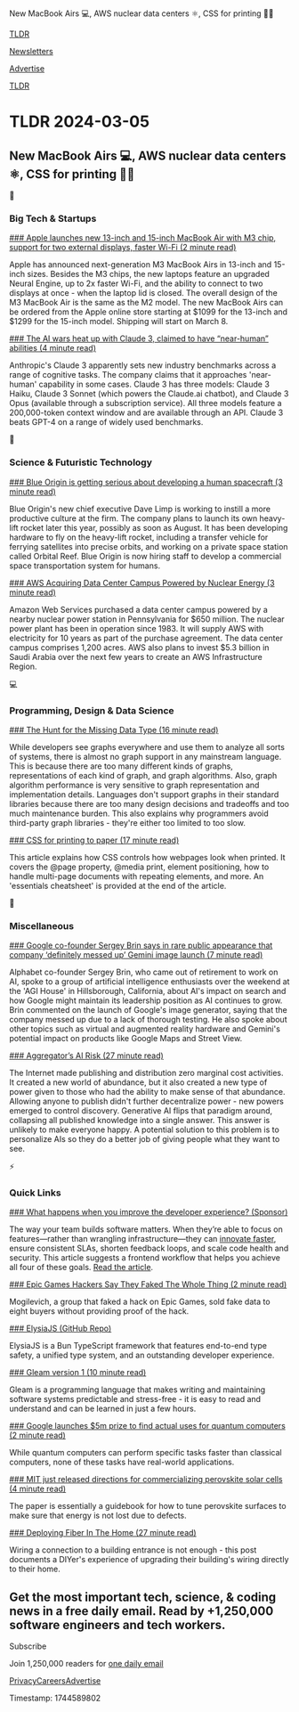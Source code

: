 New MacBook Airs 💻, AWS nuclear data centers ⚛️, CSS for printing 👨‍💻

[TLDR](/)

[Newsletters](/newsletters)

[Advertise](https://advertise.tldr.tech/)

[TLDR](/)

# TLDR 2024-03-05

## New MacBook Airs 💻, AWS nuclear data centers ⚛️, CSS for printing 👨‍💻

📱

### Big Tech & Startups

[### Apple launches new 13-inch and 15-inch MacBook Air with M3 chip, support for two external displays, faster Wi-Fi (2 minute read)](https://9to5mac.com/2024/03/04/apple-launches-m3-macbook-air/?utm_source=tldrnewsletter)

Apple has announced next-generation M3 MacBook Airs in 13-inch and 15-inch sizes. Besides the M3 chips, the new laptops feature an upgraded Neural Engine, up to 2x faster Wi-Fi, and the ability to connect to two displays at once - when the laptop lid is closed. The overall design of the M3 MacBook Air is the same as the M2 model. The new MacBook Airs can be ordered from the Apple online store starting at $1099 for the 13-inch and $1299 for the 15-inch model. Shipping will start on March 8.

[### The AI wars heat up with Claude 3, claimed to have “near-human” abilities (4 minute read)](https://arstechnica.com/information-technology/2024/03/the-ai-wars-heat-up-with-claude-3-claimed-to-have-near-human-abilities/?utm_source=tldrnewsletter)

Anthropic's Claude 3 apparently sets new industry benchmarks across a range of cognitive tasks. The company claims that it approaches 'near-human' capability in some cases. Claude 3 has three models: Claude 3 Haiku, Claude 3 Sonnet (which powers the Claude.ai chatbot), and Claude 3 Opus (available through a subscription service). All three models feature a 200,000-token context window and are available through an API. Claude 3 beats GPT-4 on a range of widely used benchmarks.

🚀

### Science & Futuristic Technology

[### Blue Origin is getting serious about developing a human spacecraft (3 minute read)](https://arstechnica.com/space/2024/03/blue-origin-staffing-up-to-build-a-human-spacecraft/?utm_source=tldrnewsletter)

Blue Origin's new chief executive Dave Limp is working to instill a more productive culture at the firm. The company plans to launch its own heavy-lift rocket later this year, possibly as soon as August. It has been developing hardware to fly on the heavy-lift rocket, including a transfer vehicle for ferrying satellites into precise orbits, and working on a private space station called Orbital Reef. Blue Origin is now hiring staff to develop a commercial space transportation system for humans.

[### AWS Acquiring Data Center Campus Powered by Nuclear Energy (3 minute read)](https://www.powermag.com/aws-acquiring-data-center-campus-powered-by-nuclear-energy/?utm_source=tldrnewsletter)

Amazon Web Services purchased a data center campus powered by a nearby nuclear power station in Pennsylvania for $650 million. The nuclear power plant has been in operation since 1983. It will supply AWS with electricity for 10 years as part of the purchase agreement. The data center campus comprises 1,200 acres. AWS also plans to invest $5.3 billion in Saudi Arabia over the next few years to create an AWS Infrastructure Region.

💻

### Programming, Design & Data Science

[### The Hunt for the Missing Data Type (16 minute read)](https://www.hillelwayne.com/post/graph-types/?utm_source=tldrnewsletter)

While developers see graphs everywhere and use them to analyze all sorts of systems, there is almost no graph support in any mainstream language. This is because there are too many different kinds of graphs, representations of each kind of graph, and graph algorithms. Also, graph algorithm performance is very sensitive to graph representation and implementation details. Languages don't support graphs in their standard libraries because there are too many design decisions and tradeoffs and too much maintenance burden. This also explains why programmers avoid third-party graph libraries - they're either too limited to too slow.

[### CSS for printing to paper (17 minute read)](https://voussoir.net/writing/css_for_printing/)

This article explains how CSS controls how webpages look when printed. It covers the @page property, @media print, element positioning, how to handle multi-page documents with repeating elements, and more. An 'essentials cheatsheet' is provided at the end of the article.

🎁

### Miscellaneous

[### Google co-founder Sergey Brin says in rare public appearance that company ‘definitely messed up’ Gemini image launch (7 minute read)](https://www.cnbc.com/2024/03/04/sergey-brin-says-google-definitely-messed-up-with-gemini-launch-.html?utm_source=tldrnewsletter)

Alphabet co-founder Sergey Brin, who came out of retirement to work on AI, spoke to a group of artificial intelligence enthusiasts over the weekend at the 'AGI House' in Hillsborough, California, about AI's impact on search and how Google might maintain its leadership position as AI continues to grow. Brin commented on the launch of Google's image generator, saying that the company messed up due to a lack of thorough testing. He also spoke about other topics such as virtual and augmented reality hardware and Gemini's potential impact on products like Google Maps and Street View.

[### Aggregator’s AI Risk (27 minute read)](https://stratechery.com/2024/aggregators-ai-risk/?utm_source=tldrnewsletter)

The Internet made publishing and distribution zero marginal cost activities. It created a new world of abundance, but it also created a new type of power given to those who had the ability to make sense of that abundance. Allowing anyone to publish didn't further decentralize power - new powers emerged to control discovery. Generative AI flips that paradigm around, collapsing all published knowledge into a single answer. This answer is unlikely to make everyone happy. A potential solution to this problem is to personalize AIs so they do a better job of giving people what they want to see.

⚡

### Quick Links

[### What happens when you improve the developer experience? (Sponsor)](https://vercel.com/resources/iterate-faster-with-a-streamlined-development-workflow?utm_source=tldr&amp;utm_medium=email&amp;utm_campaign=tldr_newsletter_3_5_24&amp;utm_content=iterate_faster_workflow)

The way your team builds software matters. When they’re able to focus on features—rather than wrangling infrastructure—they can [innovate faster](https://vercel.com/resources/iterate-faster-with-a-streamlined-development-workflow?utm_source=tldr&utm_medium=email&utm_campaign=tldr_newsletter_3_5_24&utm_content=iterate_faster_workflow), ensure consistent SLAs, shorten feedback loops, and scale code health and security. This article suggests a frontend workflow that helps you achieve all four of these goals. [Read the article](https://vercel.com/resources/iterate-faster-with-a-streamlined-development-workflow?utm_source=tldr&utm_medium=email&utm_campaign=tldr_newsletter_3_5_24&utm_content=iterate_faster_workflow).

[### Epic Games Hackers Say They Faked The Whole Thing (2 minute read)](https://www.thegamer.com/epic-games-hack-faked-scam/?utm_source=tldrnewsletter)

Mogilevich, a group that faked a hack on Epic Games, sold fake data to eight buyers without providing proof of the hack.

[### ElysiaJS (GitHub Repo)](https://github.com/elysiajs/elysia?utm_source=tldrnewsletter)

ElysiaJS is a Bun TypeScript framework that features end-to-end type safety, a unified type system, and an outstanding developer experience.

[### Gleam version 1 (10 minute read)](https://gleam.run/news/gleam-version-1/?utm_source=tldrnewsletter)

Gleam is a programming language that makes writing and maintaining software systems predictable and stress-free - it is easy to read and understand and can be learned in just a few hours.

[### Google launches $5m prize to find actual uses for quantum computers (2 minute read)](https://www.newscientist.com/article/2420137-google-launches-5m-prize-to-find-actual-uses-for-quantum-computers/?utm_source=tldrnewsletter)

While quantum computers can perform specific tasks faster than classical computers, none of these tasks have real-world applications.

[### MIT just released directions for commercializing perovskite solar cells (4 minute read)](https://electrek.co/2024/02/28/mit-just-released-directions-for-commercializing-perovskite-solar-cells/?utm_source=tldrnewsletter)

The paper is essentially a guidebook for how to tune perovskite surfaces to make sure that energy is not lost due to defects.

[### Deploying Fiber In The Home (27 minute read)](https://blog.daknob.net/fiber-in-the-home/?utm_source=tldrnewsletter)

Wiring a connection to a building entrance is not enough - this post documents a DIYer's experience of upgrading their building's wiring directly to their home.

## Get the most important tech, science, & coding news in a free daily email. Read by +1,250,000 software engineers and tech workers.

Subscribe

Join 1,250,000 readers for [one daily email](/api/latest/tech)

[Privacy](/privacy)[Careers](https://jobs.ashbyhq.com/tldr.tech)[Advertise](/tech/advertise)

Timestamp: 1744589802